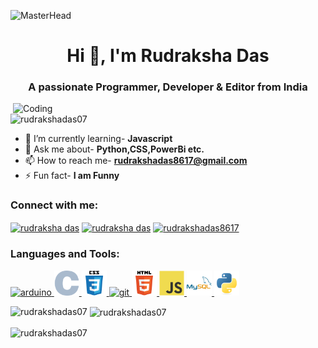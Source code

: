 ![MasterHead](https://repository-images.githubusercontent.com/588181932/e36ec678-7984-4cdd-8e4c-a3932772ff8e)
<h1 align="center">Hi 👋, I'm Rudraksha Das</h1>
<h3 align="center">A passionate Programmer, Developer & Editor from India</h3>
<img
  align="right"
  alt="Coding"
  width="500"
  src="https://sircltech.com/assets/images/newgif/python.gif"/>

<p align="left">
  <img
    src="https://komarev.com/ghpvc/?username=rudrakshadas07&label=Profile%20views&color=0e75b6&style=flat"
    alt="rudrakshadas07" />
</p>

- 🌱 I’m currently learning- **Javascript**
- 💬 Ask me about- **Python,CSS,PowerBi etc.**
- 📫 How to reach me- **rudrakshadas8617@gmail.com**
- ⚡ Fun fact- **I am Funny**

<h3 align="left">Connect with me:</h3>
<p align="left">
  <a href="https://linkedin.com/in/rudraksha das" target="blank"
    ><img
      align="center"
      src="https://raw.githubusercontent.com/rahuldkjain/github-profile-readme-generator/master/src/images/icons/Social/linked-in-alt.svg"
      alt="rudraksha das"
      height="30"
      width="40"
  /></a>
  <a href="https://fb.com/rudraksha das" target="blank"
    ><img
      align="center"
      src="https://raw.githubusercontent.com/rahuldkjain/github-profile-readme-generator/master/src/images/icons/Social/facebook.svg"
      alt="rudraksha das"
      height="30"
      width="40"
  /></a>
  <a href="https://instagram.com/rudrakshadas8617" target="blank"
    ><img
      align="center"
      src="https://raw.githubusercontent.com/rahuldkjain/github-profile-readme-generator/master/src/images/icons/Social/instagram.svg"
      alt="rudrakshadas8617"
      height="30"
      width="40"
  /></a>
</p>

<h3 align="left">Languages and Tools:</h3>
<p align="left">
  <a href="https://www.arduino.cc/" target="_blank" rel="noreferrer">
    <img
      src="https://cdn.worldvectorlogo.com/logos/arduino-1.svg"
      alt="arduino"
      width="40"
      height="40" />
  </a>
  <a href="https://www.cprogramming.com/" target="_blank" rel="noreferrer">
    <img
      src="https://raw.githubusercontent.com/devicons/devicon/master/icons/c/c-original.svg"
      alt="c"
      width="40"
      height="40" />
  </a>
  <a href="https://www.w3schools.com/css/" target="_blank" rel="noreferrer">
    <img
      src="https://raw.githubusercontent.com/devicons/devicon/master/icons/css3/css3-original-wordmark.svg"
      alt="css3"
      width="40"
      height="40" />
  </a>
  <a href="https://git-scm.com/" target="_blank" rel="noreferrer">
    <img
      src="https://www.vectorlogo.zone/logos/git-scm/git-scm-icon.svg"
      alt="git"
      width="40"
      height="40" />
  </a>
  <a href="https://www.w3.org/html/" target="_blank" rel="noreferrer">
    <img
      src="https://raw.githubusercontent.com/devicons/devicon/master/icons/html5/html5-original-wordmark.svg"
      alt="html5"
      width="40"
      height="40" />
  </a>
  <a
    href="https://developer.mozilla.org/en-US/docs/Web/JavaScript"
    target="_blank"
    rel="noreferrer">
    <img
      src="https://raw.githubusercontent.com/devicons/devicon/master/icons/javascript/javascript-original.svg"
      alt="javascript"
      width="40"
      height="40" />
  </a>
  <a href="https://www.mysql.com/" target="_blank" rel="noreferrer">
    <img
      src="https://raw.githubusercontent.com/devicons/devicon/master/icons/mysql/mysql-original-wordmark.svg"
      alt="mysql"
      width="40"
      height="40" />
  </a>
  <a href="https://www.python.org" target="_blank" rel="noreferrer">
    <img
      src="https://raw.githubusercontent.com/devicons/devicon/master/icons/python/python-original.svg"
      alt="python"
      width="40"
      height="40" />
  </a>
</p>

<p>
  <img
    align="left"
    src="https://github-readme-stats.vercel.app/api/top-langs?username=rudrakshadas07&show_icons=true&locale=en&layout=compact"
    alt="rudrakshadas07" />
</p>

<p>
  &nbsp;<img
    align="center"
    src="https://github-readme-stats.vercel.app/api?username=rudrakshadas07&show_icons=true&locale=en"
    alt="rudrakshadas07" />
</p>
<p>
  <img align="center" src="https://github-readme-streak-stats.herokuapp.com/?user=rudrakshadas07&"
    alt="rudrakshadas07" /></p>


